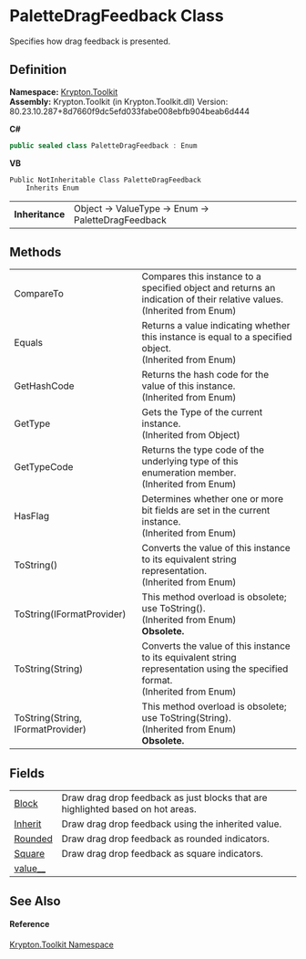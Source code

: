# PaletteDragFeedback Class


Specifies how drag feedback is presented.



## Definition
**Namespace:** <a href="79d2eac2-21f4-54ff-7552-b20c33c30600.md">Krypton.Toolkit</a>  
**Assembly:** Krypton.Toolkit (in Krypton.Toolkit.dll) Version: 80.23.10.287+8d7660f9dc5efd033fabe008ebfb904beab6d444

**C#**
``` C#
public sealed class PaletteDragFeedback : Enum
```
**VB**
``` VB
Public NotInheritable Class PaletteDragFeedback
	Inherits Enum
```

<table><tr><td><strong>Inheritance</strong></td><td>Object  →  ValueType  →  Enum  →  PaletteDragFeedback</td></tr>
</table>



## Methods
<table>
<tr>
<td>CompareTo</td>
<td>Compares this instance to a specified object and returns an indication of their relative values.<br />(Inherited from Enum)</td></tr>
<tr>
<td>Equals</td>
<td>Returns a value indicating whether this instance is equal to a specified object.<br />(Inherited from Enum)</td></tr>
<tr>
<td>GetHashCode</td>
<td>Returns the hash code for the value of this instance.<br />(Inherited from Enum)</td></tr>
<tr>
<td>GetType</td>
<td>Gets the Type of the current instance.<br />(Inherited from Object)</td></tr>
<tr>
<td>GetTypeCode</td>
<td>Returns the type code of the underlying type of this enumeration member.<br />(Inherited from Enum)</td></tr>
<tr>
<td>HasFlag</td>
<td>Determines whether one or more bit fields are set in the current instance.<br />(Inherited from Enum)</td></tr>
<tr>
<td>ToString()</td>
<td>Converts the value of this instance to its equivalent string representation.<br />(Inherited from Enum)</td></tr>
<tr>
<td>ToString(IFormatProvider)</td>
<td>This method overload is obsolete; use ToString().<br />(Inherited from Enum)<br /><strong>Obsolete.</strong></td></tr>
<tr>
<td>ToString(String)</td>
<td>Converts the value of this instance to its equivalent string representation using the specified format.<br />(Inherited from Enum)</td></tr>
<tr>
<td>ToString(String, IFormatProvider)</td>
<td>This method overload is obsolete; use ToString(String).<br />(Inherited from Enum)<br /><strong>Obsolete.</strong></td></tr>
</table>

## Fields
<table>
<tr>
<td><a href="7a0ef6e7-24cb-ef57-d70d-e3ee222e5272.md">Block</a></td>
<td>Draw drag drop feedback as just blocks that are highlighted based on hot areas.</td></tr>
<tr>
<td><a href="3476d331-6b7f-e37f-b2d2-91d774557ce5.md">Inherit</a></td>
<td>Draw drag drop feedback using the inherited value.</td></tr>
<tr>
<td><a href="6523e070-3831-6aaf-07eb-111ce6f231d4.md">Rounded</a></td>
<td>Draw drag drop feedback as rounded indicators.</td></tr>
<tr>
<td><a href="d71a9107-e89f-8e0a-4d03-9e96441b2dab.md">Square</a></td>
<td>Draw drag drop feedback as square indicators.</td></tr>
<tr>
<td><a href="988bc568-e413-8895-b51f-c90b83c97a28.md">value__</a></td>
<td> </td></tr>
</table>

## See Also


#### Reference
<a href="79d2eac2-21f4-54ff-7552-b20c33c30600.md">Krypton.Toolkit Namespace</a>  
